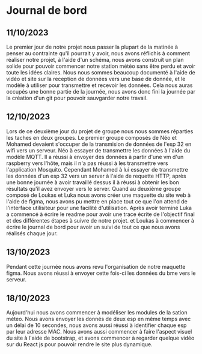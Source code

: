 # Journal de bord

## 11/10/2023

Le premier jour de notre projet nous passer la plupart de la matinée à penser au contrainte qu'il pourrait y avoir,
nous avons réflichis à comment réaliser notre projet, à l'aide d'un schéma, 
nous avons construit un plan solide pour pouvoir commencer notre station météo sans être perdu et avoir toute les idées claires.
Nous nous sommes beaucoup documenté à l'aide de vidéo et site sur la reception de données vers une base de donnée, et le modèle à utiliser
pour transmettre et recevoir les données.
Cela nous auras occupés une bonne partie de la journée, nous avons donc fini la journée par la création d'un git pour pouvoir sauvgarder
notre travail.

## 12/10/2023

Lors de ce deuxième jour du projet de groupe nous nous sommes réparties les taches en deux groupes.
Le premier groupe composés de Néo et Mohamed devaient s'occuper de la transmision de données de l'esp 32 en wifi vers un serveur. 
Néo  à essayer de transmettre les données à l'aide du modèle MQTT.
Il a réussi à envoyer des données à partir d'une vm d'un raspberry vers l'hôte, mais il n'a pas réussi à les transmettre vers
l'application Mosquito. Cependant Mohamed à lui essayer de transmettre les données d'un esp 32 vers un server à l'aide de requette HTTP,
après une bonne journée à avoir travaillé dessus il à réussi à obtenir les bon résultats qu'il avez envoyer vers le server.
Quand au deuxième groupe composé de Loukas et Luka nous avons créer une maquette du site web à l'aide de figma, nous avons pu mettre en place
tout ce que l'on attend de l'interface utilisiteur pour une facilité d'utilisation. Après avoir terminé Luka a commencé à écrire le readme pour
avoir une trace écrite de l'objectif final et des différentes étapes à suivre de notre projet. et Loukas à commencer à écrire le journal de bord
pour avoir un suivi de tout ce que nous avons réalisés chaque jour.

## 13/10/2023
 
Pendant cette journée nous avons revu l'organisation de notre maquette figma. Nous avons réussi à envoyer cette fois-ci les données du bme 
vers le serveur.

## 18/10/2023

Aujourd'hui nous avons commencer à modéliser les modules de la sation méteo. Nous avons envoyer les donnés de deux esp
en même temps avec un délai de 10 secondes, nous avons aussi réussi à identifier chaque esp par leur adresse MAC.
Nous avons aussi commencer à faire l'aspect visuel du site à l'aide de bootstrap, et avons commencer à regarder quelque vidéo sur du
React js pour pouvoir rendre le site plus dynamique. 
